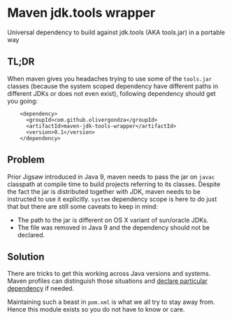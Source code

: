 # Maven jdk.tools wrapper

Universal dependency to build against jdk.tools (AKA tools.jar) in a portable way

## TL;DR

When maven gives you headaches trying to use some of the `tools.jar` classes (because
the system scoped dependency have different paths in different JDKs or does not
even exist), following dependency should get you going:

```
    <dependency>
      <groupId>com.github.olivergondza</groupId>
      <artifactId>maven-jdk-tools-wrapper</artifactId>
      <version>0.1</version>
    </dependency>
```

## Problem

Prior Jigsaw introduced in Java 9, maven needs to pass the jar on `javac` classpath
at compile time to build projects referring to its classes. Despite the fact the jar
is distributed together with JDK, maven needs to be instructed to use it explicitly.
`system` dependency scope is here to do just that but there are still some caveats
to keep in mind:

- The path to the jar is different on OS X variant of sun/oracle JDKs.
- The file was removed in Java 9 and the dependency should not be declared.

## Solution

There are tricks to get this working across Java versions and systems. Maven profiles
can distinguish those situations and [declare particular dependency](./blob/master/pom.xml) if needed.

Maintaining such a beast in `pom.xml` is what we all try to stay away from. Hence
this module exists so you do not have to know or care.
